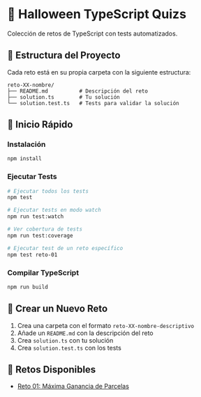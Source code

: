 # 🎃 Halloween TypeScript Quizs

Colección de retos de TypeScript con tests automatizados.

## 📁 Estructura del Proyecto

Cada reto está en su propia carpeta con la siguiente estructura:

```
reto-XX-nombre/
├── README.md          # Descripción del reto
├── solution.ts        # Tu solución
└── solution.test.ts   # Tests para validar la solución
```

## 🚀 Inicio Rápido

### Instalación

```bash
npm install
```

### Ejecutar Tests

```bash
# Ejecutar todos los tests
npm test

# Ejecutar tests en modo watch
npm run test:watch

# Ver cobertura de tests
npm run test:coverage

# Ejecutar test de un reto específico
npm test reto-01
```

### Compilar TypeScript

```bash
npm run build
```

## 📝 Crear un Nuevo Reto

1. Crea una carpeta con el formato `reto-XX-nombre-descriptivo`
2. Añade un `README.md` con la descripción del reto
3. Crea `solution.ts` con tu solución
4. Crea `solution.test.ts` con los tests

## 🎯 Retos Disponibles

- [Reto 01: Máxima Ganancia de Parcelas](./reto-01-maxima-ganancia)


